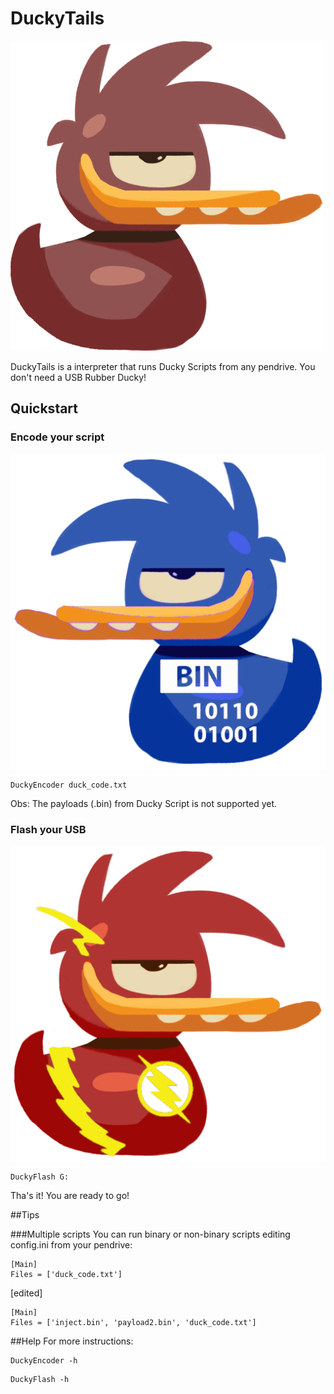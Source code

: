 # DuckyTails
![](https://raw.githubusercontent.com/98057/DuckyTails/master/png/DuckyTails.png)

DuckyTails is a interpreter that runs Ducky Scripts from any pendrive. You don't need a USB Rubber Ducky! 

## Quickstart
### Encode your script
![](https://raw.githubusercontent.com/98057/DuckyTails/master/png/DuckyEncoder.png)
```
DuckyEncoder duck_code.txt
```
Obs: The payloads (.bin) from Ducky Script is not supported yet.

### Flash your USB
![](https://raw.githubusercontent.com/98057/DuckyTails/master/png/DuckyFlash.png)
```
DuckyFlash G:
```

Tha's it! You are ready to go!

##Tips

###Multiple scripts
You can run binary or non-binary scripts editing config.ini from your pendrive:

```
[Main]
Files = ['duck_code.txt']
```
[edited]
```
[Main]
Files = ['inject.bin', 'payload2.bin', 'duck_code.txt']
```

##Help
For more instructions:
```
DuckyEncoder -h
```

```
DuckyFlash -h
```
